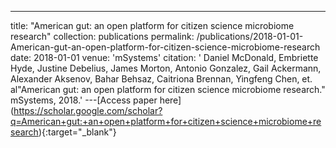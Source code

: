 ---
title: "American gut: an open platform for citizen science microbiome research"
collection: publications
permalink: /publications/2018-01-01-American-gut-an-open-platform-for-citizen-science-microbiome-research
date: 2018-01-01
venue: 'mSystems'
citation: ' Daniel McDonald,  Embriette Hyde,  Justine Debelius,  James Morton,  Antonio Gonzalez,  Gail Ackermann,  Alexander Aksenov,  Bahar Behsaz,  Caitriona Brennan,  Yingfeng Chen,  et. al&quot;American gut: an open platform for citizen science microbiome research.&quot; mSystems, 2018.'
---\[Access paper here](https://scholar.google.com/scholar?q=American+gut:+an+open+platform+for+citizen+science+microbiome+research){:target="_blank"}